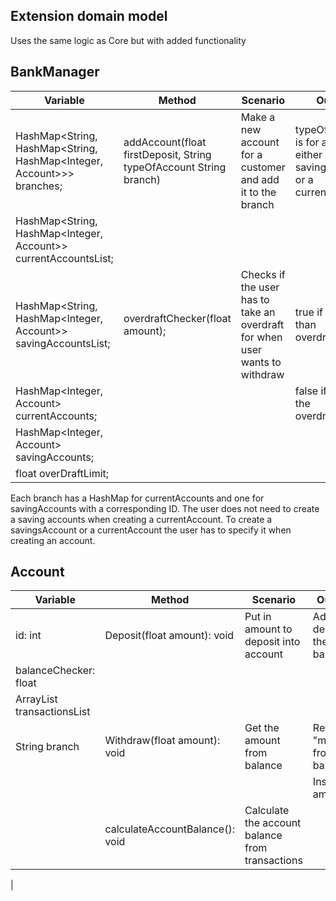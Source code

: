 ## Extension domain model

Uses the same logic as Core but with added functionality


## BankManager

| Variable                                                              | Method                                                             | Scenario                                                                    | Output                                                                  |
|-----------------------------------------------------------------------|--------------------------------------------------------------------|-----------------------------------------------------------------------------|-------------------------------------------------------------------------|
| HashMap<String, HashMap<String, HashMap<Integer, Account>>> branches; | addAccount(float firstDeposit, String typeOfAccount String branch) | Make a new account for a customer and add it to the branch                  | typeOfAccount is for adding either a savingsAccount or a currentAccount |
| HashMap<String, HashMap<Integer, Account>> currentAccountsList;       |                                                                    |                                                                             |                                                                         |
| HashMap<String, HashMap<Integer, Account>> savingAccountsList;        | overdraftChecker(float amount);                                    | Checks if the user has to take an overdraft for when user wants to withdraw | true if its less than overdraftLimit                                    |
| HashMap<Integer, Account> currentAccounts;                            |                                                                    |                                                                             | false if its over the overdraftLimit                                    |
| HashMap<Integer, Account> savingAccounts;                             |                                                                    |                                                                             |                                                                         |
| float overDraftLimit;                                                 |                                                                    |                                                                             |                                                                         |

Each branch has a HashMap for currentAccounts and one for savingAccounts with a corresponding ID.
The user does not need to create a saving accounts when creating a currentAccount.
To create a savingsAccount or a currentAccount the user has to specify it when creating an account.

## Account
| Variable                                | Method                          | Scenario                                        | Outcome                          |
|-----------------------------------------|---------------------------------|-------------------------------------------------|----------------------------------|
| id: int                                 | Deposit(float amount): void     | Put in amount to deposit into account           | Add the deposit to the balance   |
| balanceChecker: float                   |                                 |                                                 |                                  |
| ArrayList<Transaction> transactionsList |                                 |                                                 |                                  |
| String branch                           | Withdraw(float amount): void    | Get the amount from balance                     | Returns "money" from the balance |
|                                         |                                 |                                                 | Insufficient amount              |
|                                         | calculateAccountBalance(): void | Calculate the account balance from transactions |                                  |
|    